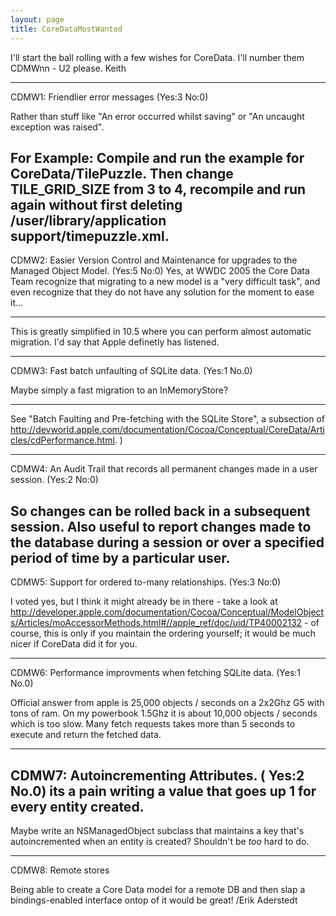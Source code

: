 ```yaml
---
layout: page
title: CoreDataMostWanted
---
```


I'll start the ball rolling with a few wishes for CoreData. I'll number them CDMWnn -  U2 please. 
Keith

----
CDMW1: Friendlier error messages (Yes:3 No:0)

Rather than stuff like "An error occurred whilst saving" or "An uncaught exception was raised".

For Example: Compile and run the example for CoreData/TilePuzzle. Then change TILE_GRID_SIZE from 3 to 4, recompile and run again without first deleting /user/library/application support/timepuzzle.xml.
----
CDMW2: Easier Version Control and Maintenance for upgrades to the Managed Object Model. (Yes:5 No:0)
Yes, at WWDC 2005 the Core Data Team recognize that migrating to a new model is a "very difficult task", and even recognize that they do not have any solution for the moment to ease it...

----
This is greatly simplified in 10.5 where you can perform almost automatic migration. I'd say that Apple definetly has listened.

----
CDMW3: Fast batch unfaulting of SQLite data. (Yes:1 No.0)

Maybe simply a fast migration to an InMemoryStore?


----
See "Batch Faulting and Pre-fetching with the SQLite Store", a subsection of http://devworld.apple.com/documentation/Cocoa/Conceptual/CoreData/Articles/cdPerformance.html.
)

----
CDMW4: An Audit Trail that records all permanent changes made in a user session.  (Yes:2 No:0)

So changes can be rolled back in a subsequent session. Also useful to report changes made to the database during a session or over a specified period of time by a particular user.
----
CDMW5: Support for ordered to-many relationships. (Yes:3 No:0)

I voted yes, but I think it might already be in there - take a look at http://developer.apple.com/documentation/Cocoa/Conceptual/ModelObjects/Articles/moAccessorMethods.html#//apple_ref/doc/uid/TP40002132 - of course, this is only if you maintain the ordering yourself; it would be much nicer if CoreData did it for you.

----
CDMW6: Performance improvments when fetching SQLite data. (Yes:1 No.0)

Official answer from apple is 25,000 objects / seconds on a 2x2Ghz G5 with tons of ram. On my powerbook 1.5Ghz it is about 10,000 objects / seconds which is too slow. Many fetch requests takes more than 5 seconds to execute and return the fetched data.

----
CDMW7: Autoincrementing Attributes. ( Yes:2 No.0)
its a pain writing a value that goes up 1 for every entity created.
----
Maybe write an NSManagedObject subclass that maintains a key that's autoincremented when an entity is created?  Shouldn't be *too* hard to do.

----
CDMW8: Remote stores

Being able to create a Core Data model for a remote DB and then slap a bindings-enabled interface ontop of it would be great! /Erik Aderstedt

